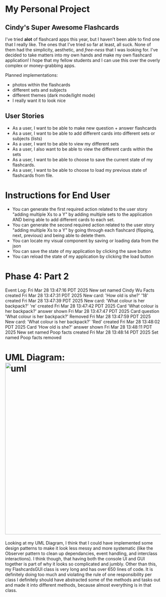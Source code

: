 # My Personal Project
## Cindy's Super Awesome Flashcards

I've tried **alot** of flashcard apps this year, but I haven't been able to find one that I really like.
The ones that I've tried so far at least, all suck. None of them had the simplicity, aesthetic, and 
*free-ness* that I was looking for. I've decided to take matters into my own hands and make my own flashcard
application! I hope that my fellow students and I can use this over the overly complex or money-grabbing apps.

Planned implementations:
- photos within the flashcards
- different sets and subjects
- different themes (dark mode/light mode)
- I really want it to look nice

## User Stories
- As a user, I want to be able to make new question + answer flashcards
- As a user, I want to be able to add different cards into different sets or subjects (lists)
- As a user, I want to be able to view my different sets
- As a user, I also want to be able to view the different cards within the sets
- As a user, I want to be able to choose to save the current state of my flashcards.
- As a user, I want to be able to choose to load my previous state of flashcards from file.

# Instructions for End User
- You can generate the first required action related to the user story "adding multiple Xs to a Y" by adding multiple sets to the application AND being able to add different cards to each set.
- You can generate the second required action related to the user story "adding multiple Xs to a Y" by going through each flashcard (flipping, next, previous) and being able to delete them.
- You can locate my visual component by saving or loading data from the json
- You can save the state of my application by clicking the save button
- You can reload the state of my application by clicking the load button


# Phase 4: Part 2
Event Log:
Fri Mar 28 13:47:16 PDT 2025
New set named Cindy Wu Facts created
Fri Mar 28 13:47:31 PDT 2025
New card: 'How old is she?'
          '18' created
Fri Mar 28 13:47:39 PDT 2025
New card: 'What colour is her backpack?'
          're' created
Fri Mar 28 13:47:42 PDT 2025
Card 'What colour is her backpack?'  answer shown
Fri Mar 28 13:47:47 PDT 2025
Card question 'What colour is her backpack?' Removed
Fri Mar 28 13:47:59 PDT 2025
New card: 'What colour is her backpack?'
          'Red' created
Fri Mar 28 13:48:02 PDT 2025
Card 'How old is she?'  answer shown
Fri Mar 28 13:48:11 PDT 2025
New set named Poop facts created
Fri Mar 28 13:48:14 PDT 2025
Set named Poop facts removed

# UML Diagram:<img width="643" height="555" alt="uml" src="https://github.com/user-attachments/assets/c50276b3-6fc9-4f71-8e55-10abb551194b" />

Looking at my UML Diagram, I think that I could have implemented some design patterns to make it look less messy and more systematic (like the Observer pattern to clean up dependancies, event handling, and interclass interactions). I think though, that having both the console UI and GUI together is part of why it looks so complicated and jumbly.
Other than this, my FlashcardsGUI class is very long and has over 650 lines of code. It is definitely doing too much and violating the rule of one responsibility per class I definitely should have abstracted some of the methods and tasks out and made it into different methods, because almost everything is in that class. 
